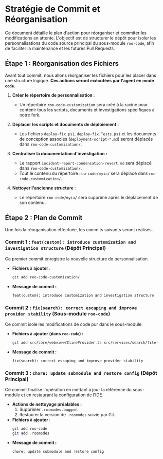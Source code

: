 # Stratégie de Commit et Réorganisation

Ce document détaille le plan d'action pour réorganiser et commiter les modifications en attente. L'objectif est de structurer le dépôt pour isoler les personnalisations du code source principal du sous-module `roo-code`, afin de faciliter la maintenance et les futures Pull Requests.

## Étape 1 : Réorganisation des Fichiers

Avant tout commit, nous allons réorganiser les fichiers pour les placer dans une structure logique. **Ces actions seront exécutées par l'agent en mode `code`**.

1.  **Créer le répertoire de personnalisation :**
    *   Un répertoire `roo-code-customization` sera créé à la racine pour contenir tous les scripts, documents et investigations spécifiques à notre fork.

2.  **Déplacer les scripts et documents de déploiement :**
    *   Les fichiers `deploy-fix.ps1`, `deploy-fix.Tests.ps1` et les documents de conception associés (`deployment-script-*.md`) seront déplacés dans `roo-code-customization/`.

3.  **Centraliser la documentation d'investigation :**
    *   Le rapport `incident-report-condensation-revert.md` sera déplacé dans `roo-code-customization/`.
    *   Tout le contenu du répertoire `roo-code/myia/` sera déplacé dans `roo-code-customization/`.

4.  **Nettoyer l'ancienne structure :**
    *   Le répertoire `roo-code/myia/` sera supprimé après le déplacement de son contenu.

## Étape 2 : Plan de Commit

Une fois la réorganisation effectuée, les commits suivants seront réalisés.

### Commit 1 : `feat(custom): introduce customization and investigation structure` (Dépôt Principal)

Ce premier commit enregistre la nouvelle structure de personnalisation.

*   **Fichiers à ajouter :**
    ```bash
    git add roo-code-customization/
    ```
*   **Message de commit :**
    ```
    feat(custom): introduce customization and investigation structure
    ```

### Commit 2 : `fix(search): correct escaping and improve provider stability` (Sous-module `roo-code`)

Ce commit isole les modifications de code pur dans le sous-module.

*   **Fichiers à ajouter (dans `roo-code`) :**
    ```bash
    git add src/core/webview/ClineProvider.ts src/services/search/file-search.ts
    ```
*   **Message de commit :**
    ```
    fix(search): correct escaping and improve provider stability
    ```

### Commit 3 : `chore: update submodule and restore config` (Dépôt Principal)

Ce commit finalise l'opération en mettant à jour la référence du sous-module et en restaurant la configuration de l'IDE.

*   **Actions de nettoyage préalables :**
    1.  Supprimer `.roomodes.bugged`.
    2.  Restaurer la version de `.roomodes` suivie par Git.
*   **Fichiers à ajouter :**
    ```bash
    git add roo-code
    git add .roomodes
    ```
*   **Message de commit :**
    ```
    chore: update submodule and restore config